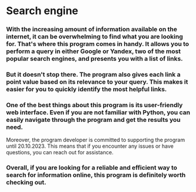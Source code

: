 # Search engine
### With the increasing amount of information available on the internet, it can be overwhelming to find what you are looking for. That's where this program comes in handy. It allows you to perform a query in either Google or Yandex, two of the most popular search engines, and presents you with a list of links.
### But it doesn't stop there. The program also gives each link a point value based on its relevance to your query. This makes it easier for you to quickly identify the most helpful links.
### One of the best things about this program is its user-friendly web interface. Even if you are not familiar with Python, you can easily navigate through the program and get the results you need.
Moreover, the program developer is committed to supporting the program until 20.10.2023. This means that if you encounter any issues or have questions, you can reach out for assistance.
### Overall, if you are looking for a reliable and efficient way to search for information online, this program is definitely worth checking out.
